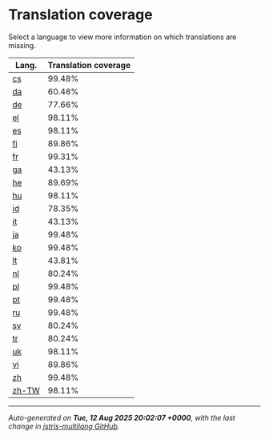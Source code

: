 <link rel="stylesheet" href="style.css">

# Translation coverage

Select a language to view more information on which translations are missing.

<table>
<thead>
    <tr>
        <th>Lang.</th>
        <th colspan="2">Translation coverage</th>
    </tr>
</thead>
<tbody>
    <tr><td><a href="cs.html">cs</a></td><td>99.48%</td><td>
        <div class="pb">
            <span class="pb-fill" style="width: 99.48%;"></span>
        </div>
    </td></tr>
    <tr><td><a href="da.html">da</a></td><td>60.48%</td><td>
        <div class="pb">
            <span class="pb-fill" style="width: 60.48%;"></span>
        </div>
    </td></tr>
    <tr><td><a href="de.html">de</a></td><td>77.66%</td><td>
        <div class="pb">
            <span class="pb-fill" style="width: 77.66%;"></span>
        </div>
    </td></tr>
    <tr><td><a href="el.html">el</a></td><td>98.11%</td><td>
        <div class="pb">
            <span class="pb-fill" style="width: 98.11%;"></span>
        </div>
    </td></tr>
    <tr><td><a href="es.html">es</a></td><td>98.11%</td><td>
        <div class="pb">
            <span class="pb-fill" style="width: 98.11%;"></span>
        </div>
    </td></tr>
    <tr><td><a href="fi.html">fi</a></td><td>89.86%</td><td>
        <div class="pb">
            <span class="pb-fill" style="width: 89.86%;"></span>
        </div>
    </td></tr>
    <tr><td><a href="fr.html">fr</a></td><td>99.31%</td><td>
        <div class="pb">
            <span class="pb-fill" style="width: 99.31%;"></span>
        </div>
    </td></tr>
    <tr><td><a href="ga.html">ga</a></td><td>43.13%</td><td>
        <div class="pb">
            <span class="pb-fill" style="width: 43.13%;"></span>
        </div>
    </td></tr>
    <tr><td><a href="he.html">he</a></td><td>89.69%</td><td>
        <div class="pb">
            <span class="pb-fill" style="width: 89.69%;"></span>
        </div>
    </td></tr>
    <tr><td><a href="hu.html">hu</a></td><td>98.11%</td><td>
        <div class="pb">
            <span class="pb-fill" style="width: 98.11%;"></span>
        </div>
    </td></tr>
    <tr><td><a href="id.html">id</a></td><td>78.35%</td><td>
        <div class="pb">
            <span class="pb-fill" style="width: 78.35%;"></span>
        </div>
    </td></tr>
    <tr><td><a href="it.html">it</a></td><td>43.13%</td><td>
        <div class="pb">
            <span class="pb-fill" style="width: 43.13%;"></span>
        </div>
    </td></tr>
    <tr><td><a href="ja.html">ja</a></td><td>99.48%</td><td>
        <div class="pb">
            <span class="pb-fill" style="width: 99.48%;"></span>
        </div>
    </td></tr>
    <tr><td><a href="ko.html">ko</a></td><td>99.48%</td><td>
        <div class="pb">
            <span class="pb-fill" style="width: 99.48%;"></span>
        </div>
    </td></tr>
    <tr><td><a href="lt.html">lt</a></td><td>43.81%</td><td>
        <div class="pb">
            <span class="pb-fill" style="width: 43.81%;"></span>
        </div>
    </td></tr>
    <tr><td><a href="nl.html">nl</a></td><td>80.24%</td><td>
        <div class="pb">
            <span class="pb-fill" style="width: 80.24%;"></span>
        </div>
    </td></tr>
    <tr><td><a href="pl.html">pl</a></td><td>99.48%</td><td>
        <div class="pb">
            <span class="pb-fill" style="width: 99.48%;"></span>
        </div>
    </td></tr>
    <tr><td><a href="pt.html">pt</a></td><td>99.48%</td><td>
        <div class="pb">
            <span class="pb-fill" style="width: 99.48%;"></span>
        </div>
    </td></tr>
    <tr><td><a href="ru.html">ru</a></td><td>99.48%</td><td>
        <div class="pb">
            <span class="pb-fill" style="width: 99.48%;"></span>
        </div>
    </td></tr>
    <tr><td><a href="sv.html">sv</a></td><td>80.24%</td><td>
        <div class="pb">
            <span class="pb-fill" style="width: 80.24%;"></span>
        </div>
    </td></tr>
    <tr><td><a href="tr.html">tr</a></td><td>80.24%</td><td>
        <div class="pb">
            <span class="pb-fill" style="width: 80.24%;"></span>
        </div>
    </td></tr>
    <tr><td><a href="uk.html">uk</a></td><td>98.11%</td><td>
        <div class="pb">
            <span class="pb-fill" style="width: 98.11%;"></span>
        </div>
    </td></tr>
    <tr><td><a href="vi.html">vi</a></td><td>89.86%</td><td>
        <div class="pb">
            <span class="pb-fill" style="width: 89.86%;"></span>
        </div>
    </td></tr>
    <tr><td><a href="zh.html">zh</a></td><td>99.48%</td><td>
        <div class="pb">
            <span class="pb-fill" style="width: 99.48%;"></span>
        </div>
    </td></tr>
    <tr><td><a href="zh-TW.html">zh-TW</a></td><td>98.11%</td><td>
        <div class="pb">
            <span class="pb-fill" style="width: 98.11%;"></span>
        </div>
    </td></tr>
</tbody></table>

-------------------

*Auto-generated on **Tue, 12 Aug 2025 20:02:07 +0000**, with the last change in [jstris-multilang GitHub](https://github.com/jezevec10/jstris-multilang/).*

